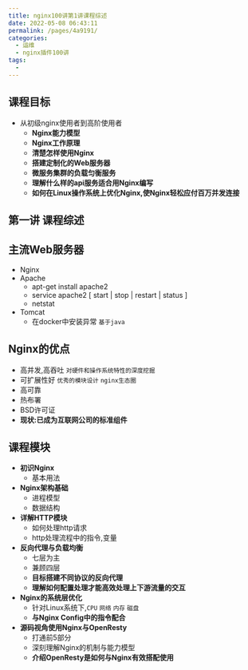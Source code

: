 ```yaml
---
title: nginx100讲第1讲课程综述
date: 2022-05-08 06:43:11
permalink: /pages/4a9191/
categories:
  - 运维
  - nginx插件100讲
tags:
  - 
---
```


## 课程目标
- 从初级nginx使用者到高阶使用者
  - **Nginx能力模型**
  - **Nginx工作原理**
  - **清楚怎样使用Nginx**
  - **搭建定制化的Web服务器**
  - **微服务集群的负载匀衡服务**
  - **理解什么样的api服务适合用Nginx编写**
  - **如何在Linux操作系统上优化Nginx,使Nginx轻松应付百万并发连接**

## 第一讲 课程综述

## 主流Web服务器
- Nginx
- Apache
  - apt-get install apache2
  - service apache2 [ start | stop | restart | status ]
  - netstat
- Tomcat
  - 在docker中安装异常 `基于java`

## Nginx的优点 
- 高并发,高吞吐 `对硬件和操作系统特性的深度挖掘`
- 可扩展性好  `优秀的模块设计` `nginx生态圈`
- 高可靠
- 热布署
- BSD许可证
- **现状:已成为互联网公司的标准组件**

## 课程模块
- **初识Nginx**
  - 基本用法
- **Nginx架构基础**
  - 进程模型
  - 数据结构
- **详解HTTP模块**
  - 如何处理http请求
  - http处理流程中的指令,变量
- **反向代理与负载均衡**
  - 七层为主
  - 兼顾四层
  - **目标搭建不同协议的反向代理**
  - **理解如何配置处理才能高效处理上下游流量的交互**
- **Nginx的系统层优化**
  - 针对Linux系统下,`CPU` `网络` `内存` `磁盘`
  - **与Nginx Config中的指令配合**
- **源码视角使用Nginx与OpenResty**
  - 打通前5部分
  - 深刻理解Nginx的机制与能力模型
  - **介绍OpenResty是如何与Nginx有效搭配使用**


